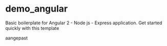 # demo_angular

Basic boilerplate for Angular 2 - Node js - Express application.
Get started quickly with this template 

aangepast
